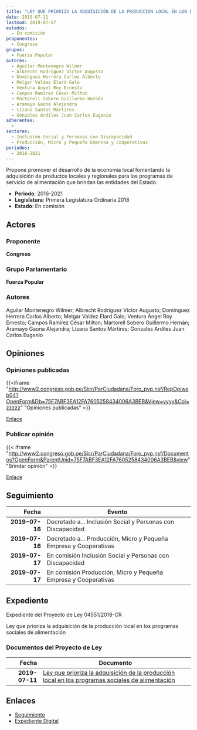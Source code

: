 ```yaml
---
title: "LEY QUE PRIORIZA LA ADQUISICIÓN DE LA PRODUCCIÓN LOCAL EN LOS PROGRAMAS SOCIALES DE ALIMENTACIÓN"
date: 2019-07-11
lastmod: 2019-07-17
estados: 
  - En comisión
proponentes: 
  - Congreso
grupos: 
  - Fuerza Popular
autores: 
  - Aguilar Montenegro Wilmer
  - Albrecht Rodríguez Víctor Augusto
  - Domínguez Herrera Carlos Alberto
  - Melgar Valdez Elard Galo
  - Ventura Ángel Roy Ernesto
  - Campos Ramírez César Milton
  - Martorell Sobero Guillermo Hernán
  - Aramayo Gaona Alejandra
  - Lizana Santos Mártires
  - Gonzales Ardiles Juan Carlos Eugenio
adherentes: 
  - 
sectores: 
  - Inclusión Social y Personas con Discapacidad
  - Producción, Micro y Pequeña Empresa y Cooperativas
periodos: 
  - 2016-2021
---
```


Propone promover el desarrollo de la economía local fomentando la adquisición de productos locales y regionales para los programas de servicio de alimentación que brindan las entidades del Estado.

- **Periodo**: 2016-2021
- **Legislatura**: Primera Legislatura Ordinaria 2018
- **Estado**: En comisión

## Actores

### Proponente

**Congreso**

### Grupo Parlamentario

**Fuerza Popular**

### Autores

Aguilar Montenegro Wilmer; Albrecht Rodríguez Víctor Augusto; Domínguez Herrera Carlos Alberto; Melgar Valdez Elard Galo; Ventura Ángel Roy Ernesto; Campos Ramírez César Milton; Martorell Sobero Guillermo Hernán; Aramayo Gaona Alejandra; Lizana Santos Mártires; Gonzales Ardiles Juan Carlos Eugenio


## Opiniones

### Opiniones publicadas

{{<iframe "http://www2.congreso.gob.pe/Sicr/ParCiudadana/Foro_pvp.nsf/RepOpiweb04?OpenForm&Db=75F7ABF3EA12FA7605258434006A3BEB&View=yyyy&Col=zzzzz" "Opiniones publicadas" >}}

[Enlace](http://www2.congreso.gob.pe/Sicr/ParCiudadana/Foro_pvp.nsf/RepOpiweb04?OpenForm&Db=75F7ABF3EA12FA7605258434006A3BEB&View=yyyy&Col=zzzzz)
### Publicar opinión

{{< iframe "http://www2.congreso.gob.pe/Sicr/ParCiudadana/Foro_pvp.nsf/Documentos?OpenForm&ParentUnid=75F7ABF3EA12FA7605258434006A3BEB&view" "Brindar opinión" >}}

[Enlace](http://www2.congreso.gob.pe/Sicr/ParCiudadana/Foro_pvp.nsf/Documentos?OpenForm&ParentUnid=75F7ABF3EA12FA7605258434006A3BEB&view)

## Seguimiento

| Fecha | Evento |
|------:|--------|
| **2019-07-16** | Decretado a... Inclusión Social y Personas con Discapacidad|
| **2019-07-16** | Decretado a... Producción, Micro y Pequeña Empresa y Cooperativas|
| **2019-07-17** | En comisión Inclusión Social y Personas con Discapacidad|
| **2019-07-17** | En comisión Producción, Micro y Pequeña Empresa y Cooperativas|


## Expediente

Expediente del Proyecto de Ley 04551/2018-CR

Ley que prioriza la adquisición de la producción local en los programas sociales de alimentación


### Documentos del Proyecto de Ley

| Fecha | Documento |
|------:|--------|
| **2019-07-11** | [Ley que prioriza la adquisición de la producción local en los programas sociales de alimentación](http://www.leyes.congreso.gob.pe/Documentos/2016_2021/Proyectos_de_Ley_y_de_Resoluciones_Legislativas/PL0455120190711.pdf) |

## Enlaces 

- [Seguimiento](http://www2.congreso.gob.pehttp://www2.congreso.gob.pe/Sicr/TraDocEstProc/CLProLey2016.nsf/f7fff46988ca05b1052578e100829cc7/d3f4f5b68f2caf0c052584340078f514?OpenDocument)
- [Expediente Digital](http://www2.congreso.gob.pehttp://www2.congreso.gob.pe/Sicr/TraDocEstProc/CLProLey2016.nsf/f7fff46988ca05b1052578e100829cc7/d3f4f5b68f2caf0c052584340078f514?OpenDocument&Click=05257FB7005EB655.eb71d0cf91d8294e05256cdf006b5706/$Body/0.1C6C)

